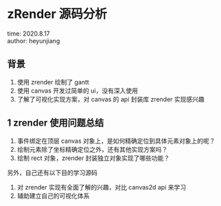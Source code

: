 # zRender 源码分析

time: 2020.8.17  
author: heyunjiang

## 背景

1. 使用 zrender 绘制了 gantt
2. 使用 canvas 开发过简单的 ui，没有深入使用
3. 了解了可视化实现方案，对 canvas 的 api 封装库 zrender 实现感兴趣

## 1 zrender 使用问题总结

1. 事件绑定在顶层 canvas 对象上，是如何精确定位到具体元素对象上的呢？
2. 绘制元素除了坐标精确定位之外，还有其他实现方案吗？
3. 绘制 rect 对象，zrender 封装独立对象实现了哪些功能？

另外，自己还有以下目的学习源码  
1. 对 zrender 实现有全面了解的兴趣，对比 canvas2d api 来学习
2. 辅助建立自己的可视化体系
